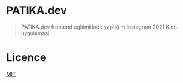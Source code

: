 # **PATIKA.dev**

> PATIKA.dev frontend egitimitinde yaptığım Instagram 2021 Klon uygulamasi

# **Licence**

[MIT](https://choosealicense.com/licenses/mit/)
